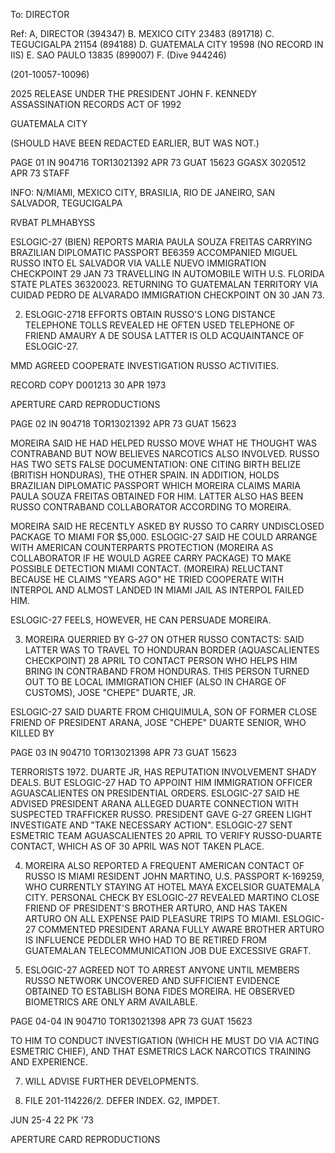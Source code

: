 To: DIRECTOR

Ref: A, DIRECTOR (394347)
B. MEXICO CITY 23483 (891718)
C. TEGUCIGALPA 21154 (894188)
D. GUATEMALA CITY 19598 (NO RECORD IN IIS)
E. SAO PAULO 13835 (899007)
F. (Dive 944246)

(201-10057-10096)

2025 RELEASE UNDER THE PRESIDENT JOHN F. KENNEDY ASSASSINATION RECORDS ACT OF 1992

GUATEMALA CITY

(SHOULD HAVE BEEN REDACTED EARLIER, BUT WAS NOT.)

PAGE 01 IN 904716
TOR13021392 APR 73 GUAT 15623
GGASX 3020512 APR 73 STAFF

INFO: N/MIAMI, MEXICO CITY, BRASILIA, RIO DE JANEIRO, SAN SALVADOR, TEGUCIGALPA

RVBAT PLMHABYSS

ESLOGIC-27 (BIEN) REPORTS MARIA PAULA SOUZA FREITAS CARRYING BRAZILIAN DIPLOMATIC PASSPORT BE6359 ACCOMPANIED MIGUEL RUSSO INTO EL SALVADOR VIA VALLE NUEVO IMMIGRATION CHECKPOINT 29 JAN 73 TRAVELLING IN AUTOMOBILE WITH U.S. FLORIDA STATE PLATES 36320023. RETURNING TO GUATEMALAN TERRITORY VIA CUIDAD PEDRO DE ALVARADO IMMIGRATION CHECKPOINT ON 30 JAN 73.

2. ESLOGIC-2718 EFFORTS OBTAIN RUSSO'S LONG DISTANCE TELEPHONE TOLLS REVEALED HE OFTEN USED TELEPHONE OF FRIEND AMAURY A DE SOUSA LATTER IS OLD ACQUAINTANCE OF ESLOGIC-27.

MMD AGREED COOPERATE INVESTIGATION RUSSO ACTIVITIES.

RECORD COPY
D001213
30 APR 1973

APERTURE CARD REPRODUCTIONS

PAGE 02 IN 904718
TOR13021392 APR 73 GUAT 15623

MOREIRA SAID HE HAD HELPED RUSSO MOVE WHAT HE THOUGHT WAS CONTRABAND BUT NOW BELIEVES NARCOTICS ALSO INVOLVED. RUSSO HAS TWO SETS FALSE DOCUMENTATION: ONE CITING BIRTH BELIZE (BRITISH HONDURAS), THE OTHER SPAIN. IN ADDITION, HOLDS BRAZILIAN DIPLOMATIC PASSPORT WHICH MOREIRA CLAIMS MARIA PAULA SOUZA FREITAS OBTAINED FOR HIM. LATTER ALSO HAS BEEN RUSSO CONTRABAND COLLABORATOR ACCORDING TO MOREIRA.

MOREIRA SAID HE RECENTLY ASKED BY RUSSO TO CARRY UNDISCLOSED PACKAGE TO MIAMI FOR $5,000. ESLOGIC-27 SAID HE COULD ARRANGE WITH AMERICAN COUNTERPARTS PROTECTION (MOREIRA AS COLLABORATOR IF HE WOULD AGREE CARRY PACKAGE) TO MAKE POSSIBLE DETECTION MIAMI CONTACT. (MOREIRA) RELUCTANT BECAUSE HE CLAIMS "YEARS AGO" HE TRIED COOPERATE WITH INTERPOL AND ALMOST LANDED IN MIAMI JAIL AS INTERPOL FAILED HIM.

ESLOGIC-27 FEELS, HOWEVER, HE CAN PERSUADE MOREIRA.

3. MOREIRA QUERRIED BY G-27 ON OTHER RUSSO CONTACTS: SAID LATTER WAS TO TRAVEL TO HONDURAN BORDER (AQUASCALIENTES CHECKPOINT) 28 APRIL TO CONTACT PERSON WHO HELPS HIM BRING IN CONTRABAND FROM HONDURAS. THIS PERSON TURNED OUT TO BE LOCAL IMMIGRATION CHIEF (ALSO IN CHARGE OF CUSTOMS), JOSE "CHEPE" DUARTE, JR.

ESLOGIC-27 SAID DUARTE FROM CHIQUIMULA, SON OF FORMER CLOSE FRIEND OF PRESIDENT ARANA, JOSE "CHEPE" DUARTE SENIOR, WHO KILLED BY

PAGE 03 IN 904710
TOR13021398 APR 73 GUAT 15623

TERRORISTS 1972. DUARTE JR, HAS REPUTATION INVOLVEMENT SHADY DEALS. BUT ESLOGIC-27 HAD TO APPOINT HIM IMMIGRATION OFFICER AGUASCALIENTES ON PRESIDENTIAL ORDERS. ESLOGIC-27 SAID HE ADVISED PRESIDENT ARANA ALLEGED DUARTE CONNECTION WITH SUSPECTED TRAFFICKER RUSSO. PRESIDENT GAVE G-27 GREEN LIGHT INVESTIGATE AND "TAKE NECESSARY ACTION". ESLOGIC-27 SENT ESMETRIC TEAM AGUASCALIENTES 20 APRIL TO VERIFY RUSSO-DUARTE CONTACT, WHICH AS OF 30 APRIL WAS NOT TAKEN PLACE.

4. MOREIRA ALSO REPORTED A FREQUENT AMERICAN CONTACT OF RUSSO IS MIAMI RESIDENT JOHN MARTINO, U.S. PASSPORT K-169259, WHO CURRENTLY STAYING AT HOTEL MAYA EXCELSIOR GUATEMALA CITY. PERSONAL CHECK BY ESLOGIC-27 REVEALED MARTINO CLOSE FRIEND OF PRESIDENT'S BROTHER ARTURO, AND HAS TAKEN ARTURO ON ALL EXPENSE PAID PLEASURE TRIPS TO MIAMI. ESLOGIC-27 COMMENTED PRESIDENT ARANA FULLY AWARE BROTHER ARTURO IS INFLUENCE PEDDLER WHO HAD TO BE RETIRED FROM GUATEMALAN TELECOMMUNICATION JOB DUE EXCESSIVE GRAFT.

5. ESLOGIC-27 AGREED NOT TO ARREST ANYONE UNTIL MEMBERS RUSSO NETWORK UNCOVERED AND SUFFICIENT EVIDENCE OBTAINED TO ESTABLISH BONA FIDES MOREIRA. HE OBSERVED BIOMETRICS ARE ONLY ARM AVAILABLE.

PAGE 04-04 IN 904710
TOR13021398 APR 73 GUAT 15623

TO HIM TO CONDUCT INVESTIGATION (WHICH HE MUST DO VIA ACTING ESMETRIC CHIEF), AND THAT ESMETRICS LACK NARCOTICS TRAINING AND EXPERIENCE.

7. WILL ADVISE FURTHER DEVELOPMENTS.

8. FILE 201-114226/2. DEFER INDEX. G2, IMPDET.

JUN 25-4 22 PK '73

APERTURE CARD REPRODUCTIONS

